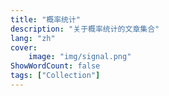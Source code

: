 ```yaml
---
title: "概率统计"
description: "关于概率统计的文章集合"
lang: "zh"
cover:
    image: "img/signal.png"
ShowWordCount: false
tags: ["Collection"]
---
```


